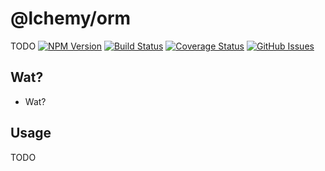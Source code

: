 # @lchemy/orm
TODO
[![NPM Version](https://img.shields.io/npm/v/@lchemy/orm.svg)](https://www.npmjs.com/package/@lchemy/orm)
[![Build Status](https://img.shields.io/travis/lchemy/orm/master.svg)](https://travis-ci.org/lchemy/orm)
[![Coverage Status](https://img.shields.io/coveralls/lchemy/orm/master.svg)](https://coveralls.io/r/lchemy/orm?branch=master)
[![GitHub Issues](https://img.shields.io/github/issues/lchemy/orm.svg)](https://github.com/lchemy/orm)

## Wat?
- Wat?

## Usage
TODO
